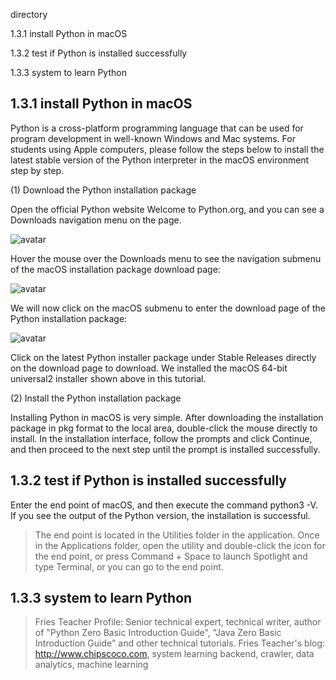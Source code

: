 directory 

1.3.1 install Python in macOS 

1.3.2 test if Python is installed successfully 

1.3.3 system to learn Python 

##  1.3.1 install Python in macOS 

Python is a cross-platform programming language that can be used for program development in well-known Windows and Mac systems. For students using Apple computers, please follow the steps below to install the latest stable version of the Python interpreter in the macOS environment step by step. 

(1) Download the Python installation package 

Open the official Python website Welcome to Python.org, and you can see a Downloads navigation menu on the page. 

![avatar]( e3d57f1834fcac86172f376e614c1f46.png) 

Hover the mouse over the Downloads menu to see the navigation submenu of the macOS installation package download page: 

![avatar]( 367a1b60c210a615a1527b449ab7fa73.png) 

We will now click on the macOS submenu to enter the download page of the Python installation package: 

![avatar]( fde57a0a0659ba84cf9aed4ca5a05f9f.png) 

Click on the latest Python installer package under Stable Releases directly on the download page to download. We installed the macOS 64-bit universal2 installer shown above in this tutorial. 

(2) Install the Python installation package 

Installing Python in macOS is very simple. After downloading the installation package in pkg format to the local area, double-click the mouse directly to install. In the installation interface, follow the prompts and click Continue, and then proceed to the next step until the prompt is installed successfully. 

##  1.3.2 test if Python is installed successfully 

Enter the end point of macOS, and then execute the command python3 -V. If you see the output of the Python version, the installation is successful. 

>  The end point is located in the Utilities folder in the application. Once in the Applications folder, open the utility and double-click the icon for the end point, or press Command + Space to launch Spotlight and type Terminal, or you can go to the end point. 

##  1.3.3 system to learn Python 

>  Fries Teacher Profile: Senior technical expert, technical writer, author of "Python Zero Basic Introduction Guide", "Java Zero Basic Introduction Guide" and other technical tutorials. Fries Teacher's blog: http://www.chipscoco.com, system learning backend, crawler, data analytics, machine learning 

